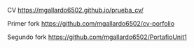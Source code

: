 CV
https://mgallardo6502.github.io/prueba_cv/

Primer fork
https://github.com/mgallardo6502/cv-porfolio

Segundo fork
https://github.com/mgallardo6502/PortafioUnit1
